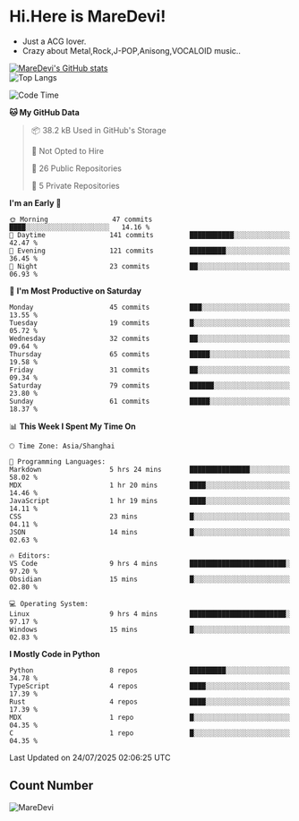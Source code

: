# Hi.Here is MareDevi!

- Just a ACG lover.
- Crazy about Metal,Rock,J-POP,Anisong,VOCALOID music..

[![MareDevi's GitHub stats](https://github-readme-stats.vercel.app/api?username=MareDevi&show_icons=true&theme=algolia)](https://github.com/anuraghazra/github-readme-stats)  
![Top Langs](https://github-readme-stats.vercel.app/api/top-langs/?username=MareDevi&layout=compact&theme=algolia)

<!--START_SECTION:waka-->
![Code Time](http://img.shields.io/badge/Code%20Time-281%20hrs%209%20mins-blue)

**🐱 My GitHub Data** 

> 📦 38.2 kB Used in GitHub's Storage 
 > 
> 🚫 Not Opted to Hire
 > 
> 📜 26 Public Repositories 
 > 
> 🔑 5 Private Repositories 
 > 
**I'm an Early 🐤** 

```text
🌞 Morning                47 commits          ████░░░░░░░░░░░░░░░░░░░░░   14.16 % 
🌆 Daytime                141 commits         ███████████░░░░░░░░░░░░░░   42.47 % 
🌃 Evening                121 commits         █████████░░░░░░░░░░░░░░░░   36.45 % 
🌙 Night                  23 commits          ██░░░░░░░░░░░░░░░░░░░░░░░   06.93 % 
```
📅 **I'm Most Productive on Saturday** 

```text
Monday                   45 commits          ███░░░░░░░░░░░░░░░░░░░░░░   13.55 % 
Tuesday                  19 commits          █░░░░░░░░░░░░░░░░░░░░░░░░   05.72 % 
Wednesday                32 commits          ██░░░░░░░░░░░░░░░░░░░░░░░   09.64 % 
Thursday                 65 commits          █████░░░░░░░░░░░░░░░░░░░░   19.58 % 
Friday                   31 commits          ██░░░░░░░░░░░░░░░░░░░░░░░   09.34 % 
Saturday                 79 commits          ██████░░░░░░░░░░░░░░░░░░░   23.80 % 
Sunday                   61 commits          █████░░░░░░░░░░░░░░░░░░░░   18.37 % 
```


📊 **This Week I Spent My Time On** 

```text
🕑︎ Time Zone: Asia/Shanghai

💬 Programming Languages: 
Markdown                 5 hrs 24 mins       ███████████████░░░░░░░░░░   58.02 % 
MDX                      1 hr 20 mins        ████░░░░░░░░░░░░░░░░░░░░░   14.46 % 
JavaScript               1 hr 19 mins        ████░░░░░░░░░░░░░░░░░░░░░   14.11 % 
CSS                      23 mins             █░░░░░░░░░░░░░░░░░░░░░░░░   04.11 % 
JSON                     14 mins             █░░░░░░░░░░░░░░░░░░░░░░░░   02.63 % 

🔥 Editors: 
VS Code                  9 hrs 4 mins        ████████████████████████░   97.20 % 
Obsidian                 15 mins             █░░░░░░░░░░░░░░░░░░░░░░░░   02.80 % 

💻 Operating System: 
Linux                    9 hrs 4 mins        ████████████████████████░   97.17 % 
Windows                  15 mins             █░░░░░░░░░░░░░░░░░░░░░░░░   02.83 % 
```

**I Mostly Code in Python** 

```text
Python                   8 repos             █████████░░░░░░░░░░░░░░░░   34.78 % 
TypeScript               4 repos             ████░░░░░░░░░░░░░░░░░░░░░   17.39 % 
Rust                     4 repos             ████░░░░░░░░░░░░░░░░░░░░░   17.39 % 
MDX                      1 repo              █░░░░░░░░░░░░░░░░░░░░░░░░   04.35 % 
C                        1 repo              █░░░░░░░░░░░░░░░░░░░░░░░░   04.35 % 
```




 Last Updated on 24/07/2025 02:06:25 UTC
<!--END_SECTION:waka-->

## Count Number
![MareDevi](https://count.getloli.com/get/@maredevi?theme=moebooru-h)  

<!---
MareDevi/MareDevi is a ✨ special ✨ repository because its `README.md` (this file) appears on your GitHub profile.
You can click the Preview link to take a look at your changes.
--->
